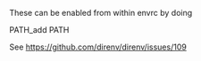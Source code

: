 These can be enabled from within envrc by doing

PATH_add PATH


See https://github.com/direnv/direnv/issues/109
